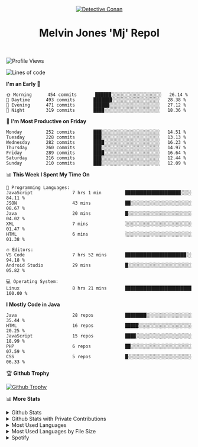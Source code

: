 <p align="center">
<a href="https://mrepol742.github.io">
  <img alt="Detective Conan" src="https://mrepol742-gif-randomizer.vercel.app/api" /> 
  </a> 
  <h1 align="center">Melvin Jones 'Mj' Repol</h1>
</p>
<br>


<!--START_SECTION:waka-->
![Profile Views](http://img.shields.io/badge/Profile%20Views-6-blue)

![Lines of code](https://img.shields.io/badge/From%20Hello%20World%20I%27ve%20Written-269%20Thousand%20lines%20of%20code-blue)

**I'm an Early 🐤** 

```text
🌞 Morning      454 commits       ██████░░░░░░░░░░░░░░░░░░░   26.14 % 
🌆 Daytime      493 commits       ███████░░░░░░░░░░░░░░░░░░   28.38 % 
🌃 Evening      471 commits       ██████░░░░░░░░░░░░░░░░░░░   27.12 % 
🌙 Night        319 commits       ████░░░░░░░░░░░░░░░░░░░░░   18.36 % 

```
📅 **I'm Most Productive on Friday** 

```text
Monday         252 commits       ███░░░░░░░░░░░░░░░░░░░░░░   14.51 % 
Tuesday        228 commits       ███░░░░░░░░░░░░░░░░░░░░░░   13.13 % 
Wednesday      282 commits       ████░░░░░░░░░░░░░░░░░░░░░   16.23 % 
Thursday       260 commits       ███░░░░░░░░░░░░░░░░░░░░░░   14.97 % 
Friday         289 commits       ████░░░░░░░░░░░░░░░░░░░░░   16.64 % 
Saturday       216 commits       ███░░░░░░░░░░░░░░░░░░░░░░   12.44 % 
Sunday         210 commits       ███░░░░░░░░░░░░░░░░░░░░░░   12.09 % 

```


📊 **This Week I Spent My Time On** 

```text
💬 Programming Languages: 
JavaScript               7 hrs 1 min         █████████████████████░░░░   84.11 % 
JSON                     43 mins             ██░░░░░░░░░░░░░░░░░░░░░░░   08.67 % 
Java                     20 mins             █░░░░░░░░░░░░░░░░░░░░░░░░   04.02 % 
XML                      7 mins              ░░░░░░░░░░░░░░░░░░░░░░░░░   01.47 % 
HTML                     6 mins              ░░░░░░░░░░░░░░░░░░░░░░░░░   01.38 % 

🔥 Editors: 
VS Code                  7 hrs 52 mins       ███████████████████████░░   94.18 % 
Android Studio           29 mins             █░░░░░░░░░░░░░░░░░░░░░░░░   05.82 % 

💻 Operating System: 
Linux                    8 hrs 21 mins       █████████████████████████   100.00 % 

```

**I Mostly Code in Java** 

```text
Java                     28 repos            ████████░░░░░░░░░░░░░░░░░   35.44 % 
HTML                     16 repos            █████░░░░░░░░░░░░░░░░░░░░   20.25 % 
JavaScript               15 repos            ████░░░░░░░░░░░░░░░░░░░░░   18.99 % 
PHP                      6 repos             ██░░░░░░░░░░░░░░░░░░░░░░░   07.59 % 
CSS                      5 repos             █░░░░░░░░░░░░░░░░░░░░░░░░   06.33 % 

```



<!--END_SECTION:waka-->

<p>

🏆 **Github Trophy**
  
<a href="https://mrepol742.github.io">
<img alt="Github Trophy" src="https://github-profile-trophy.vercel.app/?username=mrepol742&theme=gruvbox">
</a>
</p>


📊 **More Stats**
  
<details>
  <summary>Github Stats</summary>
  <br>
  <a href="https://mrepol742.github.io">
  <img alt="Github Stats" src="https://github-readme-stats.vercel.app/api?username=mrepol742&show_icons=true&count_private=true&theme=gruvbox">
</a>  
  
</details> 
  
  <details>
  <summary>Github Stats with Private Contributions</summary>
  <br>
 <a href="https://mrepol742.github.io">
<img alt="Github Stats with Private Contributions" src="https://mrepol742.github.io/github-stats/generated/overview.svg">
</a>
</details>
  
<details>
  <summary>Most Used Languages</summary>
  <br>
 <a href="https://mrepol742.github.io">
<img alt="Most Used Languages" src="https://github-readme-stats.vercel.app/api/top-langs/?username=mrepol742&layout=compact&include_all_commits=true&&count_private=true&langs_count=20&theme=gruvbox">
</a>
</details>

 <details>
  <summary>Most Used Languages by File Size</summary>
  <br>
 <a href="https://mrepol742.github.io">
<img alt="Most Used Languages by File Size" src="https://mrepol742.github.io/github-stats/generated/languages.svg">
</a>
</details>

<details>
  <summary>Spotify</summary>
  <br>
<a href="https://mrepol742.github.io">
<img alt="Spotify" src="https://spotify-recently-played-readme.vercel.app/api?user=7xx9e7hwq1qyown0m4ut78pcz&count=10&unique=true">
</a>
</p>
</details>
</p>
